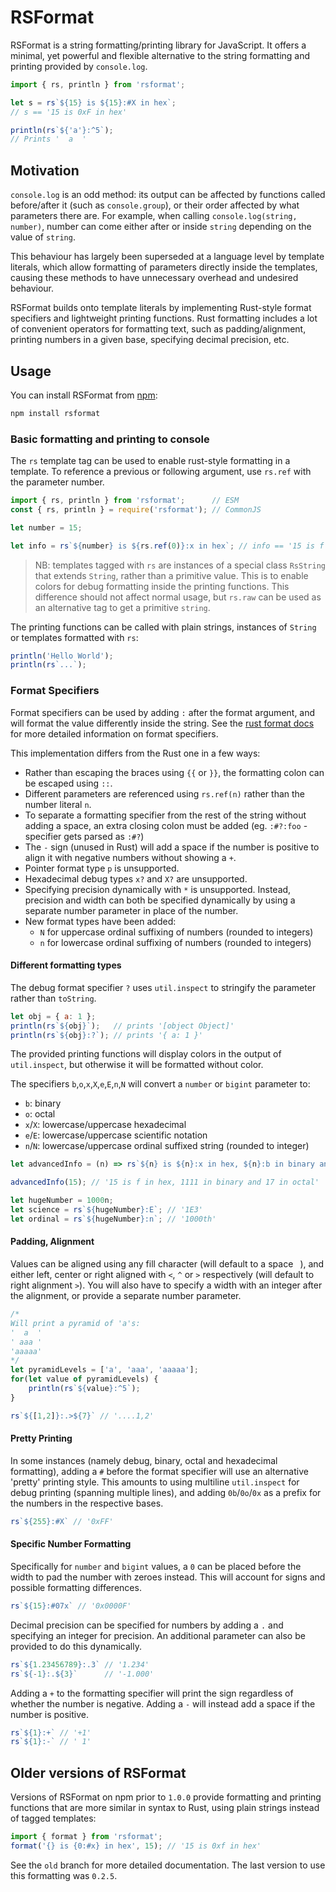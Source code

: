 # RSFormat

RSFormat is a string formatting/printing library for JavaScript. It offers a minimal, yet powerful and flexible alternative to the string formatting and printing provided by `console.log`.

```js
import { rs, println } from 'rsformat';

let s = rs`${15} is ${15}:#X in hex`;
// s == '15 is 0xF in hex'

println(rs`${'a'}:^5`);
// Prints '  a  '
```

## Motivation

`console.log` is an odd method: its output can be affected by functions called before/after it (such as `console.group`), or their order affected by what parameters there are. For example, when calling `console.log(string, number)`, number can come either after or inside `string` depending on the value of `string`.

This behaviour has largely been superseded at a language level by template literals, which allow formatting of parameters directly inside the templates, causing these methods to have unnecessary overhead and undesired behaviour.

RSFormat builds onto template literals by implementing Rust-style format specifiers and lightweight printing functions. Rust formatting includes a lot of convenient operators for formatting text, such as padding/alignment, printing numbers in a given base, specifying decimal precision, etc.

## Usage

You can install RSFormat from [npm](https://www.npmjs.com/package/rsformat):

```sh
npm install rsformat
```

### Basic formatting and printing to console

The `rs` template tag can be used to enable rust-style formatting in a template.
To reference a previous or following argument, use `rs.ref` with the parameter number.

```js
import { rs, println } from 'rsformat';      // ESM
const { rs, println } = require('rsformat'); // CommonJS

let number = 15;

let info = rs`${number} is ${rs.ref(0)}:x in hex`; // info == '15 is f in hex'
```

> NB: templates tagged with `rs` are instances of a special class `RsString` that extends `String`, rather than a primitive value. This is to enable colors for debug formatting inside the printing functions. This difference should not affect normal usage, but `rs.raw` can be used as an alternative tag to get a primitive `string`.

The printing functions can be called with plain strings, instances of `String` or templates formatted with `rs`:

```ts
println('Hello World');
println(rs`...`);
```

### Format Specifiers

Format specifiers can be used by adding `:` after the format argument, and will format the value differently inside the string. See the [rust format docs](https://doc.rust-lang.org/std/fmt/) for more detailed information on format specifiers.

This implementation differs from the Rust one in a few ways:

- Rather than escaping the braces using `{{` or `}}`, the formatting colon can be escaped using `::`.
- Different parameters are referenced using `rs.ref(n)` rather than the number literal `n`.
- To separate a formatting specifier from the rest of the string without adding a space, an extra closing colon must be added (eg. `:#?:foo` - specifier gets parsed as `:#?`)
- The `-` sign (unused in Rust) will add a space if the number is positive to align it with negative numbers without showing a `+`.
- Pointer format type `p` is unsupported.
- Hexadecimal debug types `x?` and `X?` are unsupported. 
- Specifying precision dynamically with `*` is unsupported. Instead, precision and width can both be specified dynamically by using a separate number parameter in place of the number.
- New format types have been added:
    - `N` for uppercase ordinal suffixing of numbers (rounded to integers)
    - `n` for lowercase ordinal suffixing of numbers (rounded to integers)

#### Different formatting types

The debug format specifier `?` uses `util.inspect` to stringify the parameter rather than `toString`.
 
```js
let obj = { a: 1 };
println(rs`${obj}`);   // prints '[object Object]'
println(rs`${obj}:?`); // prints '{ a: 1 }'
```

The provided printing functions will display colors in the output of `util.inspect`, but otherwise it will be formatted without color.

The specifiers `b`,`o`,`x`,`X`,`e`,`E`,`n`,`N` will convert a `number` or `bigint` parameter to:
- `b`: binary 
- `o`: octal 
- `x`/`X`: lowercase/uppercase hexadecimal
- `e`/`E`: lowercase/uppercase scientific notation
- `n`/`N`: lowercase/uppercase ordinal suffixed string (rounded to integer)

```js
let advancedInfo = (n) => rs`${n} is ${n}:x in hex, ${n}:b in binary and ${n}:o in octal`;

advancedInfo(15); // '15 is f in hex, 1111 in binary and 17 in octal'

let hugeNumber = 1000n;
let science = rs`${hugeNumber}:E`; // '1E3'
let ordinal = rs`${hugeNumber}:n`; // '1000th'
```

#### Padding, Alignment

Values can be aligned using any fill character (will default to a space ` `), and either left, center or right aligned with `<`, `^` or `>` respectively (will default to right alignment `>`). You will also have to specify a width with an integer after the alignment, or provide a separate number parameter.

```js
/*
Will print a pyramid of 'a's:
'  a  '
' aaa '
'aaaaa'
*/
let pyramidLevels = ['a', 'aaa', 'aaaaa'];
for(let value of pyramidLevels) {
    println(rs`${value}:^5`);
}
```

```js
rs`${[1,2]}:.>${7}` // '....1,2'
```

#### Pretty Printing

In some instances (namely debug, binary, octal and hexadecimal formatting), adding a `#` before the format specifier will use an alternative 'pretty' printing style. This amounts to using multiline `util.inspect` for debug printing (spanning multiple lines), and adding `0b`/`0o`/`0x` as a prefix for the numbers in the respective bases.

```js
rs`${255}:#X` // '0xFF'
```

#### Specific Number Formatting

Specifically for `number` and `bigint` values, a `0` can be placed before the width to pad the number with zeroes instead. This will account for signs and possible formatting differences.

```js
rs`${15}:#07x` // '0x0000F'
```

Decimal precision can be specified for numbers by adding a `.` and specifying an integer for precision. An additional parameter can also be provided to do this dynamically.

```js
rs`${1.23456789}:.3` // '1.234'
rs`${-1}:.${3}`      // '-1.000'
```

Adding a `+` to the formatting specifier will print the sign regardless of whether the number is negative.
Adding a `-` will instead add a space if the number is positive.

```js
rs`${1}:+` // '+1'
rs`${1}:-` // ' 1'
```

## Older versions of RSFormat

Versions of RSFormat on npm prior to `1.0.0` provide formatting and printing functions that are more similar in syntax to Rust, using plain strings instead of tagged templates:

```js
import { format } from 'rsformat';
format('{} is {0:#x} in hex', 15); // '15 is 0xf in hex'
```

See the `old` branch for more detailed documentation. The last version to use this formatting was `0.2.5`.